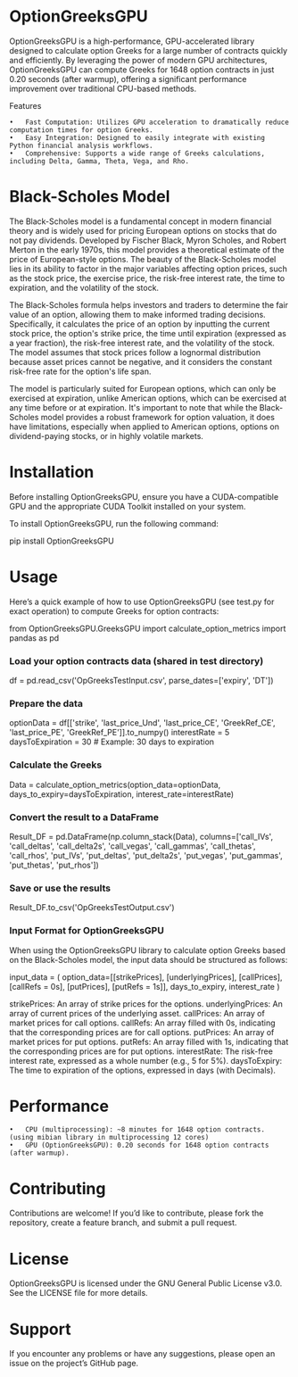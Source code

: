 # OptionGreeksGPU

OptionGreeksGPU is a high-performance, GPU-accelerated library designed to calculate option Greeks for a large number of contracts quickly and efficiently. By leveraging the power of modern GPU architectures, OptionGreeksGPU can compute Greeks for 1648 option contracts in just 0.20 seconds (after warmup), offering a significant performance improvement over traditional CPU-based methods.

Features

	•	Fast Computation: Utilizes GPU acceleration to dramatically reduce computation times for option Greeks.
	•	Easy Integration: Designed to easily integrate with existing Python financial analysis workflows.
	•	Comprehensive: Supports a wide range of Greeks calculations, including Delta, Gamma, Theta, Vega, and Rho.

# Black-Scholes Model

The Black-Scholes model is a fundamental concept in modern financial theory and is widely used for pricing European options on stocks that do not pay dividends. Developed by Fischer Black, Myron Scholes, and Robert Merton in the early 1970s, this model provides a theoretical estimate of the price of European-style options. The beauty of the Black-Scholes model lies in its ability to factor in the major variables affecting option prices, such as the stock price, the exercise price, the risk-free interest rate, the time to expiration, and the volatility of the stock.

The Black-Scholes formula helps investors and traders to determine the fair value of an option, allowing them to make informed trading decisions. Specifically, it calculates the price of an option by inputting the current stock price, the option's strike price, the time until expiration (expressed as a year fraction), the risk-free interest rate, and the volatility of the stock. The model assumes that stock prices follow a lognormal distribution because asset prices cannot be negative, and it considers the constant risk-free rate for the option's life span.

The model is particularly suited for European options, which can only be exercised at expiration, unlike American options, which can be exercised at any time before or at expiration. It's important to note that while the Black-Scholes model provides a robust framework for option valuation, it does have limitations, especially when applied to American options, options on dividend-paying stocks, or in highly volatile markets.


# Installation

Before installing OptionGreeksGPU, ensure you have a CUDA-compatible GPU and the appropriate CUDA Toolkit installed on your system.

To install OptionGreeksGPU, run the following command:

pip install OptionGreeksGPU

# Usage

Here’s a quick example of how to use OptionGreeksGPU (see test.py for exact operation) to compute Greeks for option contracts:

from OptionGreeksGPU.GreeksGPU import calculate_option_metrics
import pandas as pd

### Load your option contracts data (shared in test directory)
df = pd.read_csv('OpGreeksTestInput.csv', parse_dates=['expiry', 'DT'])

### Prepare the data
optionData = df[['strike', 'last_price_Und', 'last_price_CE', 'GreekRef_CE', 'last_price_PE', 'GreekRef_PE']].to_numpy()
interestRate = 5
daysToExpiration = 30  # Example: 30 days to expiration

### Calculate the Greeks
Data = calculate_option_metrics(option_data=optionData, days_to_expiry=daysToExpiration, interest_rate=interestRate)

### Convert the result to a DataFrame
Result_DF = pd.DataFrame(np.column_stack(Data), columns=['call_IVs', 'call_deltas', 'call_delta2s', 'call_vegas', 'call_gammas', 'call_thetas', 'call_rhos', 'put_IVs', 'put_deltas', 'put_delta2s', 'put_vegas', 'put_gammas', 'put_thetas', 'put_rhos'])

### Save or use the results
Result_DF.to_csv('OpGreeksTestOutput.csv')

### Input Format for OptionGreeksGPU
When using the OptionGreeksGPU library to calculate option Greeks based on the Black-Scholes model, the input data should be structured as follows:

input_data = (
    option_data=[[strikePrices], [underlyingPrices], [callPrices], [callRefs = 0s], [putPrices], [putRefs = 1s]],
    days_to_expiry,
interest_rate
)

strikePrices: An array of strike prices for the options.
underlyingPrices: An array of current prices of the underlying asset.
callPrices: An array of market prices for call options.
callRefs: An array filled with 0s, indicating that the corresponding prices are for call options.
putPrices: An array of market prices for put options.
putRefs: An array filled with 1s, indicating that the corresponding prices are for put options.
interestRate: The risk-free interest rate, expressed as a whole number (e.g., 5 for 5%).
daysToExpiry: The time to expiration of the options, expressed in days (with Decimals).


# Performance

	•	CPU (multiprocessing): ~8 minutes for 1648 option contracts. (using mibian library in multiprocessing 12 cores)
	•	GPU (OptionGreeksGPU): 0.20 seconds for 1648 option contracts (after warmup).

# Contributing

Contributions are welcome! If you’d like to contribute, please fork the repository, create a feature branch, and submit a pull request.

# License

OptionGreeksGPU is licensed under the GNU General Public License v3.0. See the LICENSE file for more details.

# Support

If you encounter any problems or have any suggestions, please open an issue on the project’s GitHub page.
